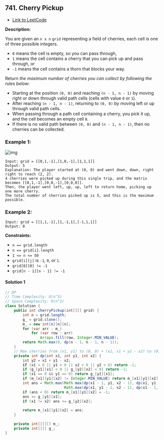 ## 741. Cherry Pickup

- [Link to LeetCode](https://leetcode.com/problems/cherry-pickup/)

**Description:**



You are given an `n x n` `grid` representing a field of cherries, each cell is one of three possible integers.

- `0` means the cell is empty, so you can pass through,
- `1` means the cell contains a cherry that you can pick up and pass through, or
- `-1` means the cell contains a thorn that blocks your way.

Return *the maximum number of cherries you can collect by following the rules below*:

- Starting at the position `(0, 0)` and reaching `(n - 1, n - 1)` by moving right or down through valid path cells (cells with value `0` or `1`).
- After reaching `(n - 1, n - 1)`, returning to `(0, 0)` by moving left or up through valid path cells.
- When passing through a path cell containing a cherry, you pick it up, and the cell becomes an empty cell `0`.
- If there is no valid path between `(0, 0)` and `(n - 1, n - 1)`, then no cherries can be collected.



<!-- tabs:start -->

### **Example 1:**

![img](https://assets.leetcode.com/uploads/2020/12/14/grid.jpg)

```
Input: grid = [[0,1,-1],[1,0,-1],[1,1,1]]
Output: 5
Explanation: The player started at (0, 0) and went down, down, right right to reach (2, 2).
4 cherries were picked up during this single trip, and the matrix becomes [[0,1,-1],[0,0,-1],[0,0,0]].
Then, the player went left, up, up, left to return home, picking up one more cherry.
The total number of cherries picked up is 5, and this is the maximum possible.
```

### **Example 2:**

```
Input: grid = [[1,1,-1],[1,-1,1],[-1,1,1]]
Output: 0
```

<!-- tabs:end -->



**Constraints:**

- `n == grid.length`
- `n == grid[i].length`
- `1 <= n <= 50`
- `grid[i][j]` is `-1`, `0`, or `1`.
- `grid[0][0] != -1`
- `grid[n - 1][n - 1] != -1`



<!-- tabs:start -->

#### **Solution 1**



```java
// DP 
// Time Complexity: O(n^3)
// Space Complexity: O(n^3)
class Solution {
    public int cherryPickup(int[][] grid) {
        int n = grid.length;
        g_ = grid.clone();
        m_ = new int[n][n][n];
        for (var arr : m_)
            for (var row : arr)
                Arrays.fill(row, Integer.MIN_VALUE);
        return Math.max(0, dp(n - 1, n - 1, n - 1));
    }
    // Max cherries from (x1, y1) to (0, 0) + (x2, x1 + y1 - x2) to (0, 0)
    private int dp(int x1, int y1, int x2) {
        int y2 = x1 + y1 - x2;
        if (x1 < 0 || y1 < 0 || x2 < 0 || y2 < 0) return -1;
        if (g_[y1][x1] < 0 || g_[y2][x2] < 0) return -1;
        if (x1 == 0 && y1 == 0) return g_[y1][x1];
        if (m_[x1][y1][x2] != Integer.MIN_VALUE) return m_[x1][y1][x2];
        int ans = Math.max(Math.max(dp(x1 - 1, y1, x2 - 1), dp(x1, y1 - 1, x2)),
                           Math.max(dp(x1, y1 - 1, x2 - 1), dp(x1 - 1, y1, x2)));
        if (ans < 0) return m_[x1][y1][x2] = -1;
        ans += g_[y1][x1];
        if (x1 != x2) ans += g_[y2][x2];
        
        return m_[x1][y1][x2] = ans;
    }
    
    private int[][][] m_;
    private int[][] g_;
}
```




<!-- tabs:end -->



